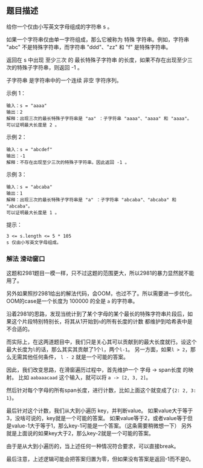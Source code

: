 ## 题目描述
给你一个仅由小写英文字母组成的字符串 s 。

如果一个字符串仅由单一字符组成，那么它被称为 特殊 字符串。例如，字符串 "abc" 不是特殊字符串，而字符串 "ddd"、"zz" 和 "f" 是特殊字符串。

返回在 s 中出现 至少三次 的 最长特殊子字符串 的长度，如果不存在出现至少三次的特殊子字符串，则返回 -1 。

子字符串 是字符串中的一个连续 非空 字符序列。

示例 1：
```
输入：s = "aaaa"
输出：2
解释：出现三次的最长特殊子字符串是 "aa" ：子字符串 "aaaa"、"aaaa" 和 "aaaa"。
可以证明最大长度是 2 。
```
示例 2：
```
输入：s = "abcdef"
输出：-1
解释：不存在出现至少三次的特殊子字符串。因此返回 -1 。
```
示例 3：
```
输入：s = "abcaba"
输出：1
解释：出现三次的最长特殊子字符串是 "a" ：子字符串 "abcaba"、"abcaba" 和 "abcaba"。
可以证明最大长度是 1 。
```

提示：
```
3 <= s.length <= 5 * 105
s 仅由小写英文字母组成。
```

### 解法 滑动窗口
这题和2981题目一模一样，只不过这题的范围更大，所以2981的暴力显然就不能用了。

另外如果照抄2981给出的解法代码，会OOM，也过不了。所以需要进一步优化。
OOM的case是一个长度为 100000 的全是 `a` 的字符串。

沿着2981的思路，发现当统计到了某个字母的某个最长的特殊字符串片段后，如果这个片段特别特别长，将其从1开始到`n`的所有长度的计数
都维护到哈希表中是不合适的。

而实际上，在这两道题目中，我们只是关心其可以贡献到的最大长度就行。设这个最大长度为`l`的话，那么其实其贡献了1个`l`，两个`l-1`。
另一方面，如果`l > 2`，那么无需其他任何条件， `l - 2` 就是一个可能的答案。

因此，我们改变思路，在滑窗遍历过程中，首先维护一个 字母 -> span长度 的映射。
比如 `aabaaacaad` 这个输入，就可以将 `a -> [2, 3, 2]`。

然后针对每个字母的所有span长度，进行计数，比如上面这个就变成了`{2: 2, 3: 1}`。

最后针对这个计数，我们从大到小遍历 key，并判断value。
如果value大于等于3，没啥可说的，key就是一个可能的答案。
如果value等于2，或者value等于但是value-1大于等于1，那么key-1可能是一个答案。（这条需要稍微想一下）
另外就是上面说的如果key大于2，那么key-2就是一个可能的答案。

由于是从大到小遍历的，当上述任何一种情况符合要求，可以直接break。

最后注意，上述逻辑可能会把答案归置为零，但如果没有答案是返回-1而不是0。